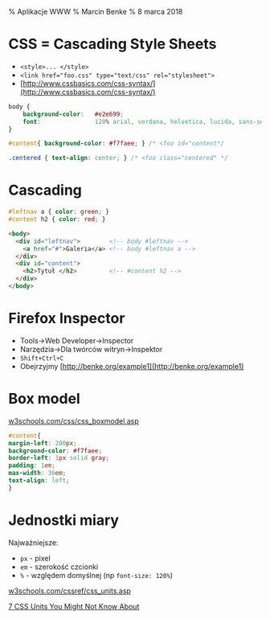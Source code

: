 % Aplikacje WWW
% Marcin Benke
% 8 marca 2018

# CSS = Cascading Style Sheets
* `<style>... </style>`
* `<link href="foo.css" type="text/css" rel="stylesheet">`
* [http://www.cssbasics.com/css-syntax/](http://www.cssbasics.com/css-syntax/)

```css
body {
    background-color:   #e2e699;
    font:               120% arial, verdana, helvetica, lucida, sans-serif;
}

#content{ background-color: #f7faee; } /* <foo id="content*/

.centered { text-align: center; } /* <foo class="centered" */
```

# Cascading

``` css
#leftnav a { color: green; }
#content h2 { color: red; }
```

``` html
<body>
  <div id="leftnav">        <!-- body #leftnav -->
    <a href="#">Galeria</a> <!-- body #leftnav a -->
  </div>
  <div id="content">	
    <h2>Tytuł </h2>         <!-- #content h2 -->
  </div>
</body>	
```

# Firefox Inspector

* Tools->Web Developer->Inspector
* Narzędzia->Dla twórców witryn->Inspektor
* `Shift+Ctrl+C`
* Obejrzyjmy [http://benke.org/example1](http://benke.org/example1)

# Box model

[w3schools.com/css/css_boxmodel.asp](http://w3schools.com/css/css_boxmodel.asp)

``` css
#content{
margin-left: 200px;
background-color: #f7faee;
border-left: 1px solid gray;
padding: 1em;
max-width: 36em;
text-align: left;
}
```

# Jednostki miary

Najważniejsze:

* `px` - pixel
* `em` - szerokość czcionki
* `%` - względem domyślnej (np `font-size: 120%`)

[w3schools.com/cssref/css_units.asp](http://www.w3schools.com/cssref/css_units.asp)

[7 CSS Units You Might Not Know About](http://webdesign.tutsplus.com/articles/7-css-units-you-might-not-know-about--cms-22573)
